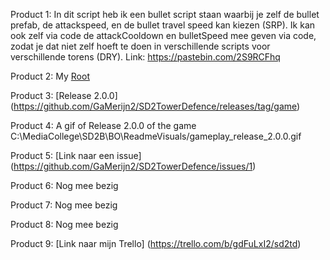 Product 1:
In dit script heb ik een bullet script staan waarbij je zelf de bullet prefab, de attackspeed, en de bullet travel speed kan kiezen (SRP).
Ik kan ook zelf via code de attackCooldown en bulletSpeed mee geven via code, zodat je dat niet zelf hoeft te doen in verschillende scripts voor verschillende torens (DRY). 
Link: https://pastebin.com/2S9RCFhq

Product 2:
My [Root](https://github.com/GaMerijn2/SD2TowerDefence/tree/develop/TD)

Product 3:
[Release 2.0.0] (https://github.com/GaMerijn2/SD2TowerDefence/releases/tag/game)

Product 4:
A gif of Release 2.0.0 of the game C:\MediaCollege\SD2B\BO\ReadmeVisuals/gameplay_release_2.0.0.gif

Product 5:
[Link naar een issue] (https://github.com/GaMerijn2/SD2TowerDefence/issues/1)

Product 6:
Nog mee bezig

Product 7:
Nog mee bezig

Product 8:
Nog mee bezig

Product 9:
[Link naar mijn Trello] (https://trello.com/b/gdFuLxI2/sd2td)




